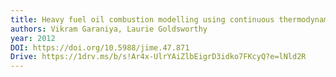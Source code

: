 ```yaml
---
title: Heavy fuel oil combustion modelling using continuous thermodynamics
authors: Vikram Garaniya, Laurie Goldsworthy
year: 2012
DOI: https://doi.org/10.5988/jime.47.871
Drive: https://1drv.ms/b/s!Ar4x-UlrYAiZlbEigrD3idko7FKcyQ?e=lNld2R
---
```


